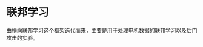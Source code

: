 # 联邦学习

由[横向联邦学习](https://github.com/fengcherenxi/Federated-pytorch/tree/main)这个框架迭代而来，主要是用于处理电机数据的联邦学习以及后门攻击的实验。



